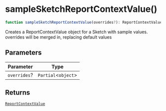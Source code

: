 # sampleSketchReportContextValue()

```ts
function sampleSketchReportContextValue(overrides?): ReportContextValue;
```

Creates a ReportContextValue object for a Sketch with sample values. overrides will be merged in, replacing default values

## Parameters

| Parameter    | Type                  |
| ------------ | --------------------- |
| `overrides`? | `Partial`\<`object`\> |

## Returns

[`ReportContextValue`](../interfaces/ReportContextValue.md)
